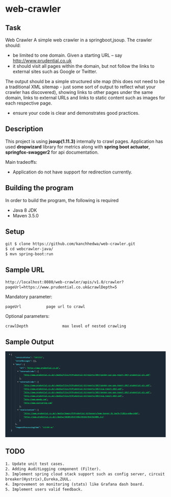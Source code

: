 # web-crawler

## Task

 Web Crawler
 A simple web crawler in a springboot,jsoup.
The crawler should:

- be limited to one domain. Given a starting URL – say  http://www.prudential.co.uk 
- it should visit all pages within the domain, but not follow the links to external sites such as Google or Twitter.

The output should be a simple structured site map (this does not need to be a traditional XML sitemap - just some sort of output to reflect 
what your crawler has discovered), showing links to other pages under the same domain, links to external URLs and links to static content 
such as images for each respective page.

- ensure your code is clear and demonstrates good practices.


## Description
This project is using **jsoup(1.11.3)** internally to crawl pages. Application has used **dropwizard** library for metrics along with **spring boot actuator**,
**springfox-swagger2** for api documentation.  

Main tradeoffs:

- Application do not have support for redirection currently.

## Building the program

In order to build the program, the following is required

- Java 8 JDK
- Maven 3.5.0

## Setup
    git $ clone https://github.com/kanchhedwa/web-crawler.git
    $ cd webcrawler-java/
    $ mvn spring-boot:run

## Sample URL 
	http://localhost:8080/web-crawler/apis/v1.0/crawler?pageUrl=https://www.prudential.co.uk&crawlDepth=5


Mandatory parameter:

    pageUrl           page url to crawl
    
Optional parameters:

    crawlDepth               max level of nested crawling

## Sample Output

![Sample Output](https://github.com/kanchhedwa/web-crawler/blob/master/sample-output.PNG?raw=true)

## TODO
	1. Update unit test cases.
	2. Adding AuditLogging component (Filter).
	3. Implement spring cloud stack support such as config server, circuit breaker(Hystrix),Eureka,ZUUL.
	4. Improvement on monitoring (stats) like Grafana dash board.
	5. Implement users valid feedback.
